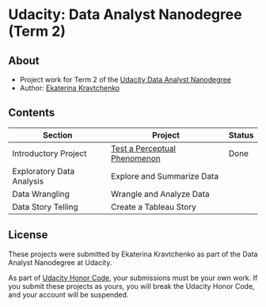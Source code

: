 # Udacity: Data Analyst Nanodegree (Term 2)

## About
- Project work for Term 2 of the [Udacity Data Analyst Nanodegree](https://classroom.udacity.com/nanodegrees/nd002/)
- Author: [Ekaterina Kravtchenko](https://github.com/eskrav)

## Contents

Section | Project | Status |
--- | --- | ---
Introductory Project | [Test a Perceptual Phenomenon](./perceptual-phenomenon) | Done 
Exploratory Data Analysis | Explore and Summarize Data |  
Data Wrangling | Wrangle and Analyze Data |
Data Story Telling | Create a Tableau Story |
## License

These projects were submitted by Ekaterina Kravtchenko as part of the Data Analyst Nanodegree at Udacity.

As part of [Udacity Honor Code](https://udacity.zendesk.com/hc/en-us/articles/210667103-What-is-the-Udacity-Honor-Code-), your submissions must be your own work. If you submit these projects as yours, you will break the Udacity Honor Code, and your account will be suspended.
